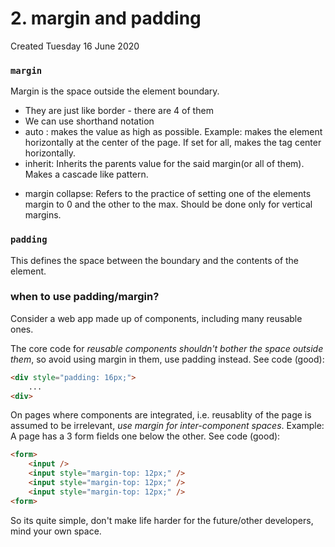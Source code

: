 # 2. margin and padding
Created Tuesday 16 June 2020

### `margin`
Margin is the space outside the element boundary.

* They are just like border - there are 4 of them
* We can use shorthand notation
* auto : makes the value as high as possible. Example: makes the element horizontally at the center of the page. If set for all, makes the tag center horizontally.
* inherit: Inherits the parents value for the said margin(or all of them). Makes a cascade like pattern.
- margin collapse: Refers to the practice of setting one of the elements margin to 0 and the other to the max. Should be done only for vertical margins.


### `padding`
This defines the space between the boundary and the contents of the element.


### when to use padding/margin?
Consider a web app made up of components, including many reusable ones.

The core code for *reusable components shouldn't bother the space outside them*, so avoid using margin in them, use padding instead. See code (good):
```html
<div style="padding: 16px;">
	...
<div>
```


On pages where components are integrated, i.e. reusablity of the page is assumed to be irrelevant, *use margin for inter-component spaces*. Example: A page has a 3 form fields one below the other. See code (good):
```html
<form>
	<input />
	<input style="margin-top: 12px;" />
	<input style="margin-top: 12px;" />
	<input style="margin-top: 12px;" />
<form>
```

So its quite simple, don't make life harder for the future/other developers, mind your own space.